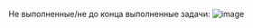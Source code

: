 Не выполненные/не до конца выполненные задачи:
![image](https://github.com/Calandarov/practice/assets/95143094/3ef46882-e668-44f4-8800-2c310c9dc294)
